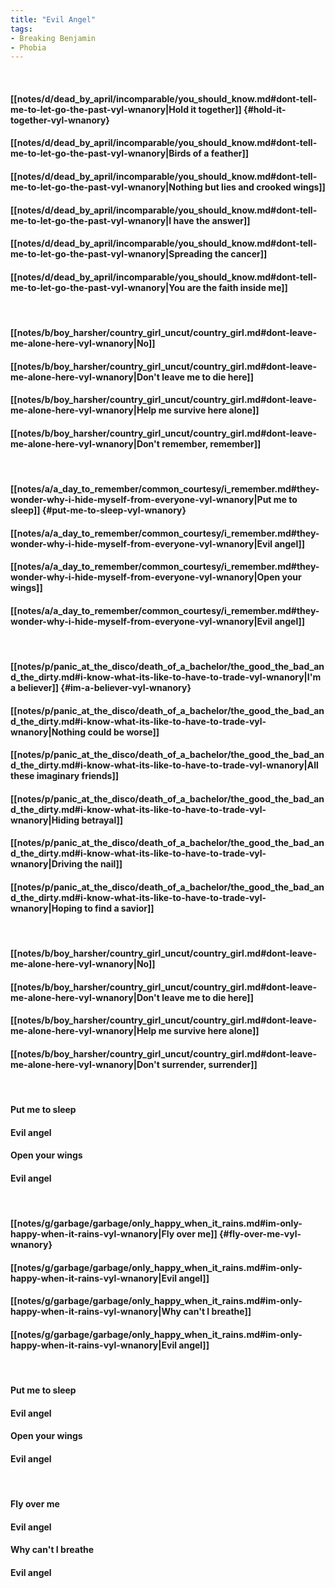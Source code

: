 ```yaml
---
title: "Evil Angel"
tags:
- Breaking Benjamin
- Phobia
---
```

&nbsp;
#### [[notes/d/dead_by_april/incomparable/you_should_know.md#dont-tell-me-to-let-go-the-past-vyl-wnanory|Hold it together]] {#hold-it-together-vyl-wnanory}
#### [[notes/d/dead_by_april/incomparable/you_should_know.md#dont-tell-me-to-let-go-the-past-vyl-wnanory|Birds of a feather]]
#### [[notes/d/dead_by_april/incomparable/you_should_know.md#dont-tell-me-to-let-go-the-past-vyl-wnanory|Nothing but lies and crooked wings]]
#### [[notes/d/dead_by_april/incomparable/you_should_know.md#dont-tell-me-to-let-go-the-past-vyl-wnanory|I have the answer]]
#### [[notes/d/dead_by_april/incomparable/you_should_know.md#dont-tell-me-to-let-go-the-past-vyl-wnanory|Spreading the cancer]]
#### [[notes/d/dead_by_april/incomparable/you_should_know.md#dont-tell-me-to-let-go-the-past-vyl-wnanory|You are the faith inside me]]
&nbsp;
#### [[notes/b/boy_harsher/country_girl_uncut/country_girl.md#dont-leave-me-alone-here-vyl-wnanory|No]]
#### [[notes/b/boy_harsher/country_girl_uncut/country_girl.md#dont-leave-me-alone-here-vyl-wnanory|Don't leave me to die here]]
#### [[notes/b/boy_harsher/country_girl_uncut/country_girl.md#dont-leave-me-alone-here-vyl-wnanory|Help me survive here alone]]
#### [[notes/b/boy_harsher/country_girl_uncut/country_girl.md#dont-leave-me-alone-here-vyl-wnanory|Don't remember, remember]]
&nbsp;
#### [[notes/a/a_day_to_remember/common_courtesy/i_remember.md#they-wonder-why-i-hide-myself-from-everyone-vyl-wnanory|Put me to sleep]] {#put-me-to-sleep-vyl-wnanory}
#### [[notes/a/a_day_to_remember/common_courtesy/i_remember.md#they-wonder-why-i-hide-myself-from-everyone-vyl-wnanory|Evil angel]]
#### [[notes/a/a_day_to_remember/common_courtesy/i_remember.md#they-wonder-why-i-hide-myself-from-everyone-vyl-wnanory|Open your wings]]
#### [[notes/a/a_day_to_remember/common_courtesy/i_remember.md#they-wonder-why-i-hide-myself-from-everyone-vyl-wnanory|Evil angel]]
&nbsp;
#### [[notes/p/panic_at_the_disco/death_of_a_bachelor/the_good_the_bad_and_the_dirty.md#i-know-what-its-like-to-have-to-trade-vyl-wnanory|I'm a believer]] {#im-a-believer-vyl-wnanory}
#### [[notes/p/panic_at_the_disco/death_of_a_bachelor/the_good_the_bad_and_the_dirty.md#i-know-what-its-like-to-have-to-trade-vyl-wnanory|Nothing could be worse]]
#### [[notes/p/panic_at_the_disco/death_of_a_bachelor/the_good_the_bad_and_the_dirty.md#i-know-what-its-like-to-have-to-trade-vyl-wnanory|All these imaginary friends]]
#### [[notes/p/panic_at_the_disco/death_of_a_bachelor/the_good_the_bad_and_the_dirty.md#i-know-what-its-like-to-have-to-trade-vyl-wnanory|Hiding betrayal]]
#### [[notes/p/panic_at_the_disco/death_of_a_bachelor/the_good_the_bad_and_the_dirty.md#i-know-what-its-like-to-have-to-trade-vyl-wnanory|Driving the nail]]
#### [[notes/p/panic_at_the_disco/death_of_a_bachelor/the_good_the_bad_and_the_dirty.md#i-know-what-its-like-to-have-to-trade-vyl-wnanory|Hoping to find a savior]]
&nbsp;
#### [[notes/b/boy_harsher/country_girl_uncut/country_girl.md#dont-leave-me-alone-here-vyl-wnanory|No]]
#### [[notes/b/boy_harsher/country_girl_uncut/country_girl.md#dont-leave-me-alone-here-vyl-wnanory|Don't leave me to die here]]
#### [[notes/b/boy_harsher/country_girl_uncut/country_girl.md#dont-leave-me-alone-here-vyl-wnanory|Help me survive here alone]]
#### [[notes/b/boy_harsher/country_girl_uncut/country_girl.md#dont-leave-me-alone-here-vyl-wnanory|Don't surrender, surrender]]
&nbsp;
#### Put me to sleep
#### Evil angel
#### Open your wings
#### Evil angel
&nbsp;
#### [[notes/g/garbage/garbage/only_happy_when_it_rains.md#im-only-happy-when-it-rains-vyl-wnanory|Fly over me]] {#fly-over-me-vyl-wnanory}
#### [[notes/g/garbage/garbage/only_happy_when_it_rains.md#im-only-happy-when-it-rains-vyl-wnanory|Evil angel]]
#### [[notes/g/garbage/garbage/only_happy_when_it_rains.md#im-only-happy-when-it-rains-vyl-wnanory|Why can't I breathe]]
#### [[notes/g/garbage/garbage/only_happy_when_it_rains.md#im-only-happy-when-it-rains-vyl-wnanory|Evil angel]]
&nbsp;
#### Put me to sleep
#### Evil angel
#### Open your wings
#### Evil angel
&nbsp;
#### Fly over me
#### Evil angel
#### Why can't I breathe
#### Evil angel
